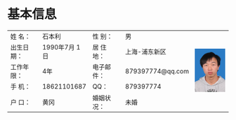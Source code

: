 # 基本信息

<table>
    <tr>
        <td >姓    名：</td>
        <td>石本利</td>
        <td>性    别：</td>
        <td>男</td>
        <td align="center" valign="middle" rowspan="5"><img src="assets/photos.png"/></td>
    </tr>
    <tr>
        <td>出生日期：</td>
        <td>1990年7月 1日</td>
        <td>居 住 地：</td>
        <td>上海-浦东新区</td>
    </tr>
    <tr>
        <td>工作年限：</td>
        <td>4年</td>
        <td>电子邮件：</td>
        <td>879397774@qq.com</td>
    </tr>
    <tr>
        <td>手    机：</td>
        <td>18621101687</td>
        <td>QQ：</td>
        <td>879397774</td>
    </tr>
    <tr>
        <td>户    口：</td>
        <td>黄冈</td>
        <td>婚姻状况：</td>
        <td>未婚</td>
    </tr>
</table>







